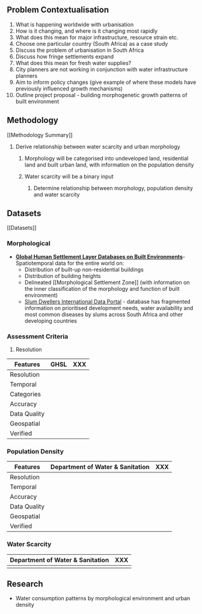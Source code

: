 ## Problem Contextualisation

1. What is happening worldwide with urbanisation
2. How is it changing, and where is it changing most rapidly
3. What does this mean for major infrastructure, resource strain etc.
4. Choose one particular country (South Africa) as a case study
5. Discuss the problem of urbanisation in South Africa
6. Discuss how fringe settlements expand
7. What does this mean for fresh water supplies?
8. City planners are not working in conjunction with water infrastructure planners
9. Aim to inform policy changes (give example of where these models have previously influenced growth mechanisms)
10. Outline project proposal - building morphogenetic growth patterns of built environment

## Methodology
[[Methodology Summary]]

1. Derive relationship between water scarcity and urban morphology
	1. Morphology will be categorised into undeveloped land, residential land and built urban land, with information on the population density
	2. Water scarcity will be a binary input

		1. Determine relationship between morphology, population density and water scarcity
## Datasets
[[Datasets]]
### Morphological

- **[Global Human Settlement Layer Databases on Built Environments](https://human-settlement.emergency.copernicus.eu/datasets.php)**- Spatiotemporal data for the entire world on:
	- Distribution of built-up non-residential buildings
	- Distribution of building heights
	- Delineated [[Morphological Settlement Zone]] (with information on the inner classification of the morphology and function of built environment)
	- [Slum Dwellers International Data Portal](https://sdinet.org/explore-our-data/country/?country=south-africa) - database has fragmented information on prioritised development needs, water availability and most common diseases by slums across South Africa and other developing countries

### Assessment Criteria

1. Resolution

| Features     | GHSL | XXX |
| ------------ | ---- | --- |
| Resolution   |      |     |
| Temporal     |      |     |
| Categories   |      |     |
| Accuracy     |      |     |
| Data Quality |      |     |
| Geospatial   |      |     |
| Verified     |      |     |
### Population Density

| Features     | Department of Water & Sanitation | XXX |
| ------------ | -------------------------------- | --- |
| Resolution   |                                  |     |
| Temporal     |                                  |     |
| Accuracy     |                                  |     |
| Data Quality |                                  |     |
| Geospatial   |                                  |     |
| Verified     |                                  |     |
### Water Scarcity

| Department of Water & Sanitation | XXX |
| -------------------------------- | --- |
|                                  |     |
## Research

- Water consumption patterns by morphological environment and urban density